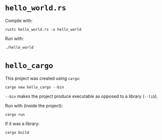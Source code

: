 # `hello_world.rs`

Compile with:

    rustc hello_world.rs -o hello_world

Run with:

    ./hello_world


# `hello_cargo`

This project was created using `cargo`:

    cargo new hello_cargo --bin

`--bin` makes the project produce executable as opposed to a library
(`--lib`).

Run with (inside the project):

    cargo run

If it was a library:

    cargo build
